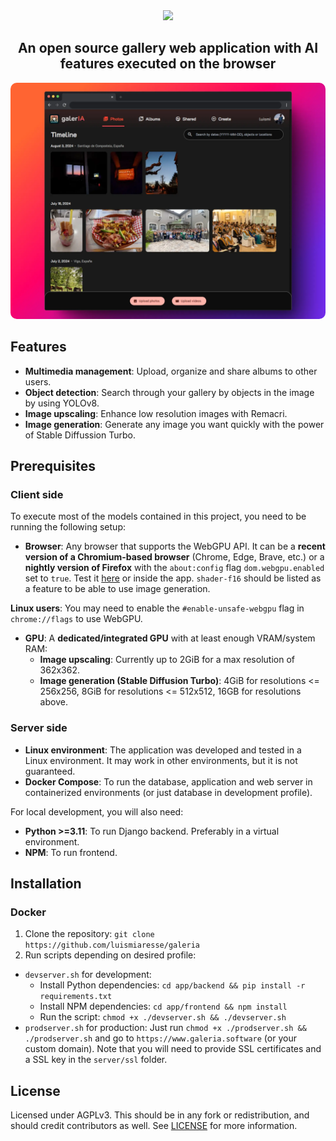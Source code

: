 
<div align="center">
  <img src="logo.webp" />
</div>

<h2 align="center">An open source gallery web application with AI features executed on the browser</h2>

<img style="border-radius: 10px" src="docs/photos.webp" />

## Features

- **Multimedia management**: Upload, organize and share albums to other users.
- **Object detection**: Search through your gallery by objects in the image by using YOLOv8.
- **Image upscaling**: Enhance low resolution images with Remacri.
- **Image generation**: Generate any image you want quickly with the power of Stable Diffussion Turbo.

## Prerequisites

### Client side

To execute most of the models contained in this project, you need to be running the following setup:

- **Browser**: Any browser that supports the WebGPU API. It can be a **recent version of a Chromium-based browser** (Chrome, Edge, Brave, etc.) or a **nightly version of Firefox** with the `about:config` flag `dom.webgpu.enabled` set to `true`. Test it [here](https://webgpureport.org/) or inside the app. `shader-f16` should be listed as a feature to be able to use image generation.

**Linux users**: You may need to enable the `#enable-unsafe-webgpu` flag in `chrome://flags` to use WebGPU.

- **GPU**: A **dedicated/integrated GPU** with at least enough VRAM/system RAM:
  - **Image upscaling**: Currently up to 2GiB for a max resolution of 362x362.
  - **Image generation (Stable Diffusion Turbo)**: 4GiB for resolutions <= 256x256, 8GiB for resolutions <= 512x512, 16GB for resolutions above.

### Server side

- **Linux environment**: The application was developed and tested in a Linux environment. It may work in other environments, but it is not guaranteed.
- **Docker Compose**: To run the database, application and web server in containerized environments (or just database in development profile).

For local development, you will also need:

- **Python >=3.11**: To run Django backend. Preferably in a virtual environment.
- **NPM**: To run frontend.

## Installation

### Docker

1. Clone the repository: `git clone https://github.com/luismiaresse/galeria`
2. Run scripts depending on desired profile:

- `devserver.sh` for development:
  - Install Python dependencies: `cd app/backend && pip install -r requirements.txt`
  - Install NPM dependencies: `cd app/frontend && npm install`
  - Run the script: `chmod +x ./devserver.sh && ./devserver.sh`
- `prodserver.sh` for production: Just run `chmod +x ./prodserver.sh && ./prodserver.sh` and go to `https://www.galeria.software` (or your custom domain). Note that you will need to provide SSL certificates and a SSL key in the `server/ssl` folder.

## License

Licensed under AGPLv3. This should be in any fork or redistribution, and should credit contributors as well. See [LICENSE](LICENSE) for more information.
